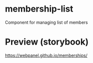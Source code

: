 # membership-list

Component for managing list of members

# Preview (storybook)

https://webpanel.github.io/memberships/
